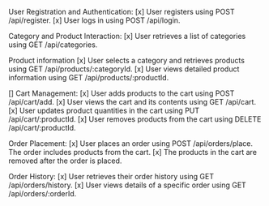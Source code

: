 User Registration and Authentication:
[x] User registers using POST /api/register.
[x] User logs in using POST /api/login.

Category and Product Interaction:
[x] User retrieves a list of categories using GET /api/categories.

Product information
[x] User selects a category and retrieves products using GET /api/products/:categoryId.
[x] User views detailed product information using GET /api/products/:productId.

[] Cart Management:
[x] User adds products to the cart using POST /api/cart/add.
[x] User views the cart and its contents using GET /api/cart.
[x] User updates product quantities in the cart using PUT /api/cart/:productId.
[x] User removes products from the cart using DELETE /api/cart/:productId.

Order Placement:
[x] User places an order using POST /api/orders/place. The order includes products from the cart.
[x] The products in the cart are removed after the order is placed.

Order History:
[x] User retrieves their order history using GET /api/orders/history.
[x] User views details of a specific order using GET /api/orders/:orderId.
